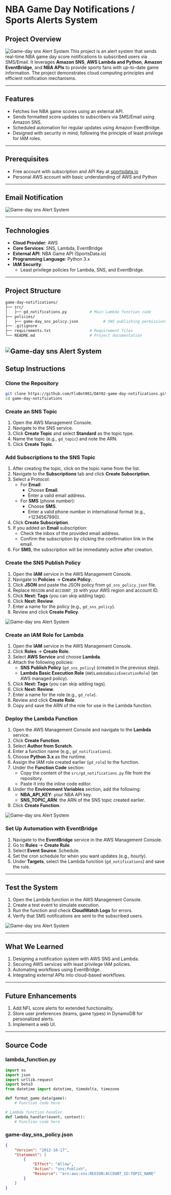 # NBA Game Day Notifications / Sports Alerts System

## **Project Overview**
![Game-day sns Alert System](images/architecture.png)
This project is an alert system that sends real-time NBA game day score notifications to subscribed users via SMS/Email. It leverages **Amazon SNS**, **AWS Lambda and Python**, **Amazon EventBridge**, and **NBA APIs** to provide sports fans with up-to-date game information. The project demonstrates cloud computing principles and efficient notification mechanisms.

---

## **Features**
- Fetches live NBA game scores using an external API.
- Sends formatted score updates to subscribers via SMS/Email using Amazon SNS.
- Scheduled automation for regular updates using Amazon EventBridge.
- Designed with security in mind, following the principle of least privilege for IAM roles.

---

## **Prerequisites**
- Free account with subscription and API Key at [sportsdata.io](https://sportsdata.io/)
- Personal AWS account with basic understanding of AWS and Python

---

## **Email Notification**
![Game-day sns Alert System](images/email_notification.png)

---

## **Technologies**
- **Cloud Provider**: AWS
- **Core Services**: SNS, Lambda, EventBridge
- **External API**: NBA Game API (SportsData.io)
- **Programming Language**: Python 3.x
- **IAM Security**:
  - Least privilege policies for Lambda, SNS, and EventBridge.

---

## **Project Structure**
```bash
game-day-notifications/
├── src/
│   ├── gd_notifications.py          # Main Lambda function code
├── policies/
│   ├── game-day_sns_policy.json           # SNS publishing permissions
├── .gitignore
├── requirements.txt                 # Requirement files
└── README.md                        # Project documentation
```
![Game-day sns Alert System](images/game-day_rule.png)
---

## **Setup Instructions**

### **Clone the Repository**
```bash
git clone https://github.com/FlxBot001/DAY02-game-day-notifications.git
cd game-day-notifications
```

### **Create an SNS Topic**
1. Open the AWS Management Console.
2. Navigate to the SNS service.
3. Click **Create Topic** and select **Standard** as the topic type.
4. Name the topic (e.g., `gd_topic`) and note the ARN.
5. Click **Create Topic**.

### **Add Subscriptions to the SNS Topic**
1. After creating the topic, click on the topic name from the list.
2. Navigate to the **Subscriptions** tab and click **Create Subscription**.
3. Select a Protocol:
   - For **Email**:
     - Choose **Email**.
     - Enter a valid email address.
   - For **SMS** (phone number):
     - Choose **SMS**.
     - Enter a valid phone number in international format (e.g., +1234567890).
4. Click **Create Subscription**.
5. If you added an **Email** subscription:
   - Check the inbox of the provided email address.
   - Confirm the subscription by clicking the confirmation link in the email.
6. For **SMS**, the subscription will be immediately active after creation.

### **Create the SNS Publish Policy**
1. Open the **IAM** service in the AWS Management Console.
2. Navigate to **Policies** → **Create Policy**.
3. Click **JSON** and paste the JSON policy from `gd_sns_policy.json` file.
4. Replace `REGION` and `ACCOUNT_ID` with your AWS region and account ID.
5. Click **Next: Tags** (you can skip adding tags).
6. Click **Next: Review**.
7. Enter a name for the policy (e.g., `gd_sns_policy`).
8. Review and click **Create Policy**.

![Game-day sns Alert System](images/policy_editor.png)

### **Create an IAM Role for Lambda**
1. Open the **IAM** service in the AWS Management Console.
2. Click **Roles** → **Create Role**.
3. Select **AWS Service** and choose **Lambda**.
4. Attach the following policies:
   - **SNS Publish Policy** (`gd_sns_policy`) (created in the previous step).
   - **Lambda Basic Execution Role** (`AWSLambdaBasicExecutionRole`) (an AWS managed policy).
5. Click **Next: Tags** (you can skip adding tags).
6. Click **Next: Review**.
7. Enter a name for the role (e.g., `gd_role`).
8. Review and click **Create Role**.
9. Copy and save the ARN of the role for use in the Lambda function.

### **Deploy the Lambda Function**
1. Open the AWS Management Console and navigate to the **Lambda** service.
2. Click **Create Function**.
3. Select **Author from Scratch**.
4. Enter a function name (e.g., `gd_notifications`).
5. Choose **Python 3.x** as the runtime.
6. Assign the IAM role created earlier (`gd_role`) to the function.
7. Under the **Function Code** section:
   - Copy the content of the `src/gd_notifications.py` file from the repository.
   - Paste it into the inline code editor.
8. Under the **Environment Variables** section, add the following:
   - **NBA_API_KEY**: your NBA API key.
   - **SNS_TOPIC_ARN**: the ARN of the SNS topic created earlier.
9. Click **Create Function**.

![Game-day sns Alert System](images/lambda_function.png)

### **Set Up Automation with EventBridge**
1. Navigate to the **EventBridge** service in the AWS Management Console.
2. Go to **Rules** → **Create Rule**.
3. Select **Event Source**: Schedule.
4. Set the cron schedule for when you want updates (e.g., hourly).
5. Under **Targets**, select the Lambda function (`gd_notifications`) and save the rule.

---

## **Test the System**
1. Open the Lambda function in the AWS Management Console.
2. Create a test event to simulate execution.
3. Run the function and check **CloudWatch Logs** for errors.
4. Verify that SMS notifications are sent to the subscribed users.

![Game-day sns Alert System](images/test2.png)

---

## **What We Learned**
1. Designing a notification system with AWS SNS and Lambda.
2. Securing AWS services with least privilege IAM policies.
3. Automating workflows using EventBridge.
4. Integrating external APIs into cloud-based workflows.

---

## **Future Enhancements**
1. Add NFL score alerts for extended functionality.
2. Store user preferences (teams, game types) in DynamoDB for personalized alerts.
3. Implement a web UI.

---

## **Source Code**
### lambda_function.py
```python
import os
import json
import urllib.request
import boto3
from datetime import datetime, timedelta, timezone

def format_game_data(game):
    # Function code here

# Lambda function handler
def lambda_handler(event, context):
    # Function code here
```

### game-day_sns_policy.json
```json
{
    "Version": "2012-10-17",
    "Statement": [
        {
            "Effect": "Allow",
            "Action": "sns:Publish",
            "Resource": "arn:aws:sns:REGION:ACCOUNT_ID:TOPIC_NAME"
        }
    ]
}
```